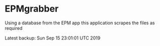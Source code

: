 # EPMgrabber
Using a database from the EPM app this application scrapes the files as required


Latest backup: Sun Sep 15 23:01:01 UTC 2019
